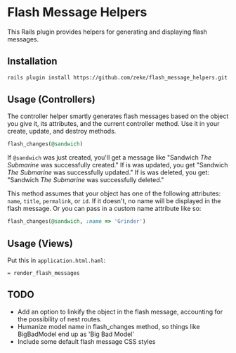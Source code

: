 Flash Message Helpers
=====================

This Rails plugin provides helpers for generating and displaying flash messages. 

Installation
------------

```bash
rails plugin install https://github.com/zeke/flash_message_helpers.git
```

Usage (Controllers)
-------------------

The controller helper smartly generates flash messages based on the object you give it, its attributes, and the current controller method. Use it in your create, update, and destroy methods.

```ruby
flash_changes(@sandwich)
```

If `@sandwich` was just created, you'll get a message like "Sandwich *The Submarine* was successfully created."
If is was updated, you get "Sandwich *The Submarine* was successfully updated."
If is was deleted, you get: "Sandwich *The Submarine* was successfully deleted."

This method assumes that your object has one of the following attributes: `name`, `title`, `permalink`, or `id`. If it doesn't, no name will be displayed in the flash message. Or you can pass in a custom name attribute like so:

```ruby
flash_changes(@sandwich, :name => 'Grinder')
```

Usage (Views)
-------------

Put this in `application.html.haml`:

```haml
= render_flash_messages
```

TODO
----

- Add an option to linkify the object in the flash message, accounting for the possibility of nest routes.
- Humanize model name in flash_changes method, so things like BigBadModel end up as 'Big Bad Model'
- Include some default flash message CSS styles